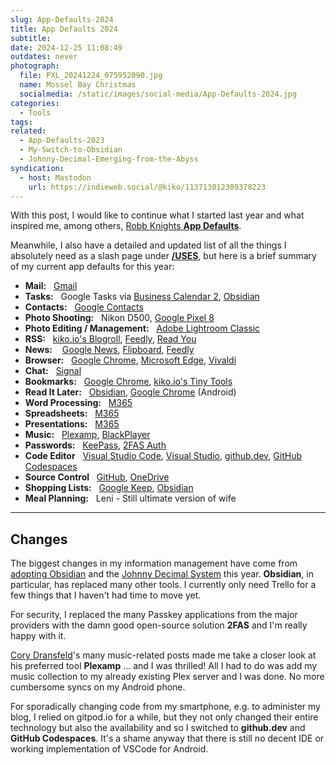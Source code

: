 ```yaml
---
slug: App-Defaults-2024
title: App Defaults 2024
subtitle:
date: 2024-12-25 11:08:49
outdates: never
photograph:
  file: PXL_20241224_075952090.jpg
  name: Mossel Bay Christmas
  socialmedia: /static/images/social-media/App-Defaults-2024.jpg
categories:
  - Tools
tags:
related:
  - App-Defaults-2023
  - My-Switch-to-Obsidian
  - Johnny-Decimal-Emerging-from-the-Abyss
syndication:
  - host: Mastodon
    url: https://indieweb.social/@kiko/113713012309378223
---
```


With this post, I would like to continue what I started last year and what inspired me, among others, [Robb Knights **App Defaults**](https://defaults.rknight.me/).

Meanwhile, I also have a detailed and updated list of all the things I absolutely need as a slash page under [**/USES**](/uses), but here is a brief summary of my current app defaults for this year:

<!-- more -->

- **Mail:**&nbsp;&nbsp;&nbsp;[Gmail](https://gmail.com)
- **Tasks:**&nbsp;&nbsp;&nbsp;Google Tasks via [Business Calendar 2](https://www.appgenix-software.com/), [Obsidian](https://obsidian.md)
- **Contacts:**&nbsp;&nbsp;&nbsp;[Google Contacts](https://contacts.google.com/)
- **Photo Shooting:**&nbsp;&nbsp;&nbsp;Nikon D500, [Google Pixel 8](https://store.google.com/product/pixel_8)
- **Photo Editing / Management:**&nbsp;&nbsp;&nbsp;[Adobe Lightroom Classic](https://www.adobe.com/products/photoshop-lightroom-classic.html)
- **RSS:**&nbsp;&nbsp;&nbsp;[kiko.io's Blogroll](/blogroll), [Feedly](https://feedly.com/), [Read You](/post/Read-You-Feed-Reader-for-Android/)
- **News:** &nbsp;&nbsp;&nbsp;[Google News](https://news.google.com/), [Flipboard](https://flipboard.com/), [Feedly](https://feedly.com/)
- **Browser:**&nbsp;&nbsp;&nbsp;[Google Chrome](https://www.google.com/intl/en/chrome/), [Microsoft Edge](https://www.microsoft.com/edge), [Vivaldi](https://vivaldi.com/)
- **Chat:**&nbsp;&nbsp;&nbsp;[Signal](https://signal.org/)
- **Bookmarks:**&nbsp;&nbsp;&nbsp;[Google Chrome](https://www.google.com/intl/en/chrome/), [kiko.io's Tiny Tools](/collections/tiny-tools/)
- **Read It Later:**&nbsp;&nbsp;&nbsp;[Obsidian](https://obsidian.md), [Google Chrome](https://www.google.com/intl/en/chrome/) (Android)
- **Word Processing:**&nbsp;&nbsp;&nbsp;[M365](https://www.microsoft.com/microsoft-365)
- **Spreadsheets:**&nbsp;&nbsp;&nbsp;[M365](https://www.microsoft.com/microsoft-365)
- **Presentations:**&nbsp;&nbsp;&nbsp;[M365](https://www.microsoft.com/microsoft-365)
- **Music:**&nbsp;&nbsp;&nbsp;[Plexamp](https://www.plex.tv/plexamp/), [BlackPlayer](https://play.google.com/store/apps/details?id=com.musicplayer.blackplayerfree&hl=de&gl=US)
- **Passwords:**&nbsp;&nbsp;&nbsp;[KeePass](https://keepass.info/), [2FAS Auth](https://2fas.com/)
- **Code Editor**&nbsp;&nbsp;&nbsp;[Visual Studio Code](https://code.visualstudio.com/), [Visual Studio](https://visualstudio.microsoft.com/), [github.dev](https://github.dev), [GitHub Codespaces](https://github.com/features/codespaces)
- **Source Control**&nbsp;&nbsp;&nbsp;[GitHub](https://github.com), [OneDrive](https://www.microsoft.com/en/microsoft-365/onedrive/online-cloud-storage)
- **Shopping Lists:**&nbsp;&nbsp;&nbsp;[Google Keep](https://keep.google.com/), [Obsidian](https://obsidian.md)
- **Meal Planning:**&nbsp;&nbsp;&nbsp;Leni - Still ultimate version of wife

---

## Changes

The biggest changes in my information management have come from [adopting Obsidian](/post/My-Switch-to-Obsidian) and the [Johnny Decimal System](/post/Johnny-Decimal-Emerging-from-the-Abyss) this year. **Obsidian**, in particular, has replaced many other tools. I currently only need Trello for a few things that I haven't had time to move yet.

For security, I replaced the many Passkey applications from the major providers with the damn good open-source solution **2FAS** and I'm really happy with it.

[Cory Dransfeld](https://coryd.dev/)'s many music-related posts made me take a closer look at his preferred tool **Plexamp** ... and I was thrilled! All I had to do was add my music collection to my already existing Plex server and I was done. No more cumbersome syncs on my Android phone.

For sporadically changing code from my smartphone, e.g. to administer my blog, I relied on gitpod.io for a while, but they not only changed their entire technology but also the availability and so I switched to **github.dev** and **GitHub Codespaces**. It's a shame anyway that there is still no decent IDE or working implementation of VSCode for Android.
